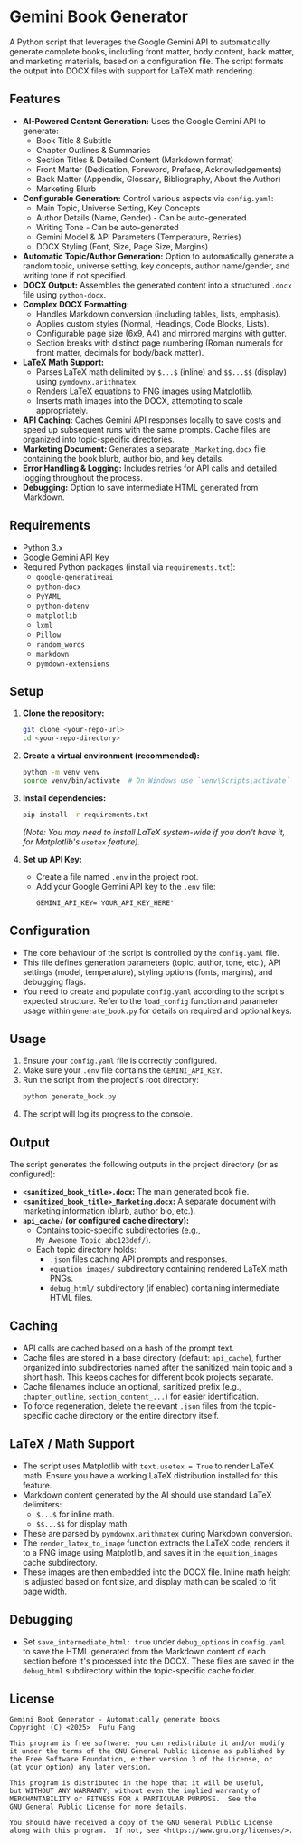 # Gemini Book Generator

  A Python script that leverages the Google Gemini API to automatically generate complete books, including front matter, body content, back matter, and marketing materials, based on a configuration file. The script formats the output into DOCX files with support for LaTeX math rendering.

  ## Features

  *   **AI-Powered Content Generation:** Uses the Google Gemini API to generate:
      *   Book Title & Subtitle
      *   Chapter Outlines & Summaries
      *   Section Titles & Detailed Content (Markdown format)
      *   Front Matter (Dedication, Foreword, Preface, Acknowledgements)
      *   Back Matter (Appendix, Glossary, Bibliography, About the Author)
      *   Marketing Blurb
  *   **Configurable Generation:** Control various aspects via `config.yaml`:
      *   Main Topic, Universe Setting, Key Concepts
      *   Author Details (Name, Gender) - Can be auto-generated
      *   Writing Tone - Can be auto-generated
      *   Gemini Model & API Parameters (Temperature, Retries)
      *   DOCX Styling (Font, Size, Page Size, Margins)
  *   **Automatic Topic/Author Generation:** Option to automatically generate a random topic, universe setting, key concepts, author name/gender, and writing tone if not specified.
  *   **DOCX Output:** Assembles the generated content into a structured `.docx` file using `python-docx`.
  *   **Complex DOCX Formatting:**
      *   Handles Markdown conversion (including tables, lists, emphasis).
      *   Applies custom styles (Normal, Headings, Code Blocks, Lists).
      *   Configurable page size (6x9, A4) and mirrored margins with gutter.
      *   Section breaks with distinct page numbering (Roman numerals for front matter, decimals for body/back matter).
  *   **LaTeX Math Support:**
      *   Parses LaTeX math delimited by `$...$` (inline) and `$$...$$` (display) using `pymdownx.arithmatex`.
      *   Renders LaTeX equations to PNG images using Matplotlib.
      *   Inserts math images into the DOCX, attempting to scale appropriately.
  *   **API Caching:** Caches Gemini API responses locally to save costs and speed up subsequent runs with the same prompts. Cache files are organized into topic-specific directories.
  *   **Marketing Document:** Generates a separate `_Marketing.docx` file containing the book blurb, author bio, and key details.
  *   **Error Handling & Logging:** Includes retries for API calls and detailed logging throughout the process.
  *   **Debugging:** Option to save intermediate HTML generated from Markdown.

  ## Requirements

  *   Python 3.x
  *   Google Gemini API Key
  *   Required Python packages (install via `requirements.txt`):
      *   `google-generativeai`
      *   `python-docx`
      *   `PyYAML`
      *   `python-dotenv`
      *   `matplotlib`
      *   `lxml`
      *   `Pillow`
      *   `random_words`
      *   `markdown`
      *   `pymdown-extensions`

  ## Setup

  1.  **Clone the repository:**
      ```bash
      git clone <your-repo-url>
      cd <your-repo-directory>
      ```

  2.  **Create a virtual environment (recommended):**
      ```bash
      python -m venv venv
      source venv/bin/activate  # On Windows use `venv\Scripts\activate`
      ```

  3.  **Install dependencies:**
      ```bash
      pip install -r requirements.txt
      ```
      *(Note: You may need to install LaTeX system-wide if you don't have it, for Matplotlib's `usetex` feature).*

  4.  **Set up API Key:**
      *   Create a file named `.env` in the project root.
      *   Add your Google Gemini API key to the `.env` file:
          ```env
          GEMINI_API_KEY='YOUR_API_KEY_HERE'
          ```

  ## Configuration

  *   The core behaviour of the script is controlled by the `config.yaml` file.
  *   This file defines generation parameters (topic, author, tone, etc.), API settings (model, temperature), styling options (fonts, margins), and debugging flags.
  *   You need to create and populate `config.yaml` according to the script's expected structure. Refer to the `load_config` function and parameter usage within `generate_book.py` for details on required and optional keys.

  ## Usage

  1.  Ensure your `config.yaml` file is correctly configured.
  2.  Make sure your `.env` file contains the `GEMINI_API_KEY`.
  3.  Run the script from the project's root directory:
      ```bash
      python generate_book.py
      ```
  4.  The script will log its progress to the console.

  ## Output

  The script generates the following outputs in the project directory (or as configured):

  *   **`<sanitized_book_title>.docx`:** The main generated book file.
  *   **`<sanitized_book_title>_Marketing.docx`:** A separate document with marketing information (blurb, author bio, etc.).
  *   **`api_cache/` (or configured cache directory):**
      *   Contains topic-specific subdirectories (e.g., `My_Awesome_Topic_abc123def/`).
      *   Each topic directory holds:
          *   `.json` files caching API prompts and responses.
          *   `equation_images/` subdirectory containing rendered LaTeX math PNGs.
          *   `debug_html/` subdirectory (if enabled) containing intermediate HTML files.

  ## Caching

  *   API calls are cached based on a hash of the prompt text.
  *   Cache files are stored in a base directory (default: `api_cache`), further organized into subdirectories named after the sanitized main topic and a short hash. This keeps caches for different book projects separate.
  *   Cache filenames include an optional, sanitized prefix (e.g., `chapter_outline`, `section_content_...`) for easier identification.
  *   To force regeneration, delete the relevant `.json` files from the topic-specific cache directory or the entire directory itself.

  ## LaTeX / Math Support

  *   The script uses Matplotlib with `text.usetex = True` to render LaTeX math. Ensure you have a working LaTeX distribution installed for this feature.
  *   Markdown content generated by the AI should use standard LaTeX delimiters:
      *   `$...$` for inline math.
      *   `$$...$$` for display math.
  *   These are parsed by `pymdownx.arithmatex` during Markdown conversion.
  *   The `render_latex_to_image` function extracts the LaTeX code, renders it to a PNG image using Matplotlib, and saves it in the `equation_images` cache subdirectory.
  *   These images are then embedded into the DOCX file. Inline math height is adjusted based on font size, and display math can be scaled to fit page width.

  ## Debugging

  *   Set `save_intermediate_html: true` under `debug_options` in `config.yaml` to save the HTML generated from the Markdown content of each section before it's processed into the DOCX. These files are saved in the `debug_html` subdirectory within the topic-specific cache folder.

## License

    Gemini Book Generator - Automatically generate books
    Copyright (C) <2025>  Fufu Fang

    This program is free software: you can redistribute it and/or modify
    it under the terms of the GNU General Public License as published by
    the Free Software Foundation, either version 3 of the License, or
    (at your option) any later version.

    This program is distributed in the hope that it will be useful,
    but WITHOUT ANY WARRANTY; without even the implied warranty of
    MERCHANTABILITY or FITNESS FOR A PARTICULAR PURPOSE.  See the
    GNU General Public License for more details.

    You should have received a copy of the GNU General Public License
    along with this program.  If not, see <https://www.gnu.org/licenses/>.
